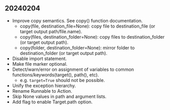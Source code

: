 ## 20240204

- Improve copy semantics. See copy() function documentation.
  - copy(file, destination_file=None): copy file to destination_file (or target output path/file.name).
  - copy(files, destination_folder=None): copy files to destination_folder (or target output path).
  - copy(folder, destination_folder=None): mirror folder to destination_folder (or target output path).
- Disable import statement.
- Make file marker optional.
- Detect/warn/error on assignment of variables to common functions/keywords(target(), path(), etc). 
  - e.g. `target=True` should not be possible.
- Unify the exception hierarchy.
- Rename Runnable to Action.
- Skip None values in path and argument lists.
- Add flag to enable Target.path option.
